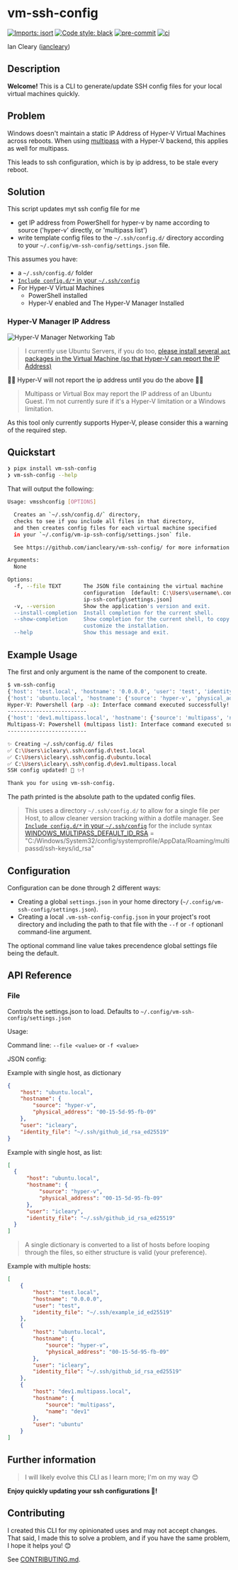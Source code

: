 # vm-ssh-config

[![Imports: isort](https://img.shields.io/badge/%20imports-isort-%231674b1?style=flat&labelColor=ef8336)](https://pycqa.github.io/isort/)
[![Code style: black](https://img.shields.io/badge/code%20style-black-000000.svg)](https://black.readthedocs.io/en/stable/)
[![pre-commit](https://img.shields.io/badge/pre--commit-enabled-brightgreen?logo=pre-commit&logoColor=white)](https://github.com/pre-commit/pre-commit)
[![ci](https://github.com/iancleary/vm-ssh-config/workflows/ci/badge.svg)](https://github.com/iancleary/vm-ssh-config/actions/workflows/ci.yml)

Ian Cleary ([iancleary](https://github.com/iancleary))

## Description

**Welcome!** This is a CLI to generate/update SSH config files for your local virtual machines quickly.

## Problem

Windows doesn't maintain a static IP Address of Hyper-V Virtual Machines across reboots.  When using [multipass](https://multipass.run) with a Hyper-V backend, this applies as well for multipass.

This leads to ssh configuration, which is by ip address, to be stale every reboot.

## Solution

This script updates myt ssh config file for me

- get IP address from PowerShell for hyper-v by name according to source ('hyper-v' directly, or 'multipass list')
- write template config files to the `~/.ssh/config.d/` directory according to your `~/.config/vm-ssh-config/settings.json` file.

This assumes you have:

- a `~/.ssh/config.d/` folder
- [`Include config.d/*` in your `~/.ssh/config`](https://superuser.com/questions/247564/is-there-a-way-for-one-ssh-config-file-to-include-another-one)
- For Hyper-V Virtual Machines
  - PowerShell installed
  - Hyper-V enabled and The Hyper-V Manager Installed

### Hyper-V Manager IP Address

![Hyper-V Manager Networking Tab](docs/assets/hyper-v-manager-networking-tab.png)

> I currently use Ubuntu Servers, if you do too, [please install several `apt` packages in the Virtual Machine (so that Hyper-V can report the IP Address)](https://stackoverflow.com/a/72534742/13577666)

🚨🚨 Hyper-V will not report the ip address until you do the above 🚨🚨

> Multipass or Virtual Box may report the IP address of an Ubuntu Guest. I'm not currently sure if it's a Hyper-V limitation or a Windows limitation.  

As this tool only currently supports Hyper-V, please consider this a warning of the required step.

## Quickstart

```sh
❯ pipx install vm-ssh-config
❯ vm-ssh-config --help
```

That will output the following:

```bash
Usage: vmsshconfig [OPTIONS]

  Creates an `~/.ssh/config.d/` directory, 
  checks to see if you include all files in that directory,
  and then creates config files for each virtual machine specified
  in your `~/.config/vm-ip-ssh-config/settings.json` file.

  See https://github.com/iancleary/vm-ssh-config/ for more information.

Arguments:
  None

Options:
  -f, --file TEXT       The JSON file containing the virtual machine
                        configuration  [default: C:\Users\username\.config\vm-
                        ip-ssh-config\settings.json]
  -v, --version         Show the application's version and exit.
  --install-completion  Install completion for the current shell.
  --show-completion     Show completion for the current shell, to copy it or
                        customize the installation.
  --help                Show this message and exit.
```

## Example Usage

The first and only argument is the name of the component to create.

```bash
$ vm-ssh-config
{'host': 'test.local', 'hostname': '0.0.0.0', 'user': 'test', 'identity_file': '~/.ssh/example_id_ed25519'}
{'host': 'ubuntu.local', 'hostname': {'source': 'hyper-v', 'physical_address': '00-15-5d-95-fb-09'}, 'user': 'icleary', 'identity_file': '~/.ssh/github_id_rsa_ed25519'}
Hyper-V: Powershell (arp -a): Interface command executed successfully!
-------------------------
{'host': 'dev1.multipass.local', 'hostname': {'source': 'multipass', 'name': 'dev1'}, 'user': 'ubuntu'}
Multipass-V: Powershell (multipass list): Interface command executed successfully!
-------------------------

✨ Creating ~/.ssh/config.d/ files
✅ C:\Users\icleary\.ssh\config.d\test.local
✅ C:\Users\icleary\.ssh\config.d\ubuntu.local
✅ C:\Users\icleary\.ssh\config.d\dev1.multipass.local
SSH config updated! 🚀 ✨!

Thank you for using vm-ssh-config.
```

The path printed is the absolute path to the updated config files.

> This uses a directory `~/.ssh/config.d/` to allow for a single file per Host, to allow cleaner version tracking within a dotfile manager.
> See [`Include config.d/*` in your `~/.ssh/config`](https://superuser.com/questions/247564/is-there-a-way-for-one-ssh-config-file-to-include-another-one) for the include syntax
> [WINDOWS_MULTIPASS_DEFAULT_ID_RSA](https://github.com/canonical/multipass/issues/913#issuecomment-697235248) = "C:/Windows/System32/config/systemprofile/AppData/Roaming/multipassd/ssh-keys/id_rsa"

## Configuration

Configuration can be done through 2 different ways:

- Creating a global `settings.json` in your home directory (`~/.config/vm-ssh-config/settings.json`).
- Creating a local `.vm-ssh-config-config.json` in your project's root directory and including the path to that file with the `--f` or `-f` optionanl command-line argument.

The optional command line value takes precendence global settings file being the default.

## API Reference

### File

Controls the settings.json to load.
Defaults to `~/.config/vm-ssh-config/settings.json`

Usage:

Command line: `--file <value>` or `-f <value>`

JSON config:

Example with single host, as dictionary

```json
{
    "host": "ubuntu.local",
    "hostname": {
        "source": "hyper-v",
        "physical_address": "00-15-5d-95-fb-09"
    },
    "user": "icleary",
    "identity_file": "~/.ssh/github_id_rsa_ed25519"
}
```

Example with single host, as list:

```json
[
  {
      "host": "ubuntu.local",
      "hostname": {
          "source": "hyper-v",
          "physical_address": "00-15-5d-95-fb-09"
      },
      "user": "icleary",
      "identity_file": "~/.ssh/github_id_rsa_ed25519"
  }
]
```

> A single dictionary is converted to a list of hosts before looping through the files, so either structure is valid (your preference).

Example with multiple hosts:

```json
[
    {
        "host": "test.local",
        "hostname": "0.0.0.0",
        "user": "test",
        "identity_file": "~/.ssh/example_id_ed25519"
    },
    {
        "host": "ubuntu.local",
        "hostname": {
            "source": "hyper-v",
            "physical_address": "00-15-5d-95-fb-09"
        },
        "user": "icleary",
        "identity_file": "~/.ssh/github_id_rsa_ed25519"
    },
    {
        "host": "dev1.multipass.local",
        "hostname": {
            "source": "multipass",
            "name": "dev1"
        },
        "user": "ubuntu"
    }
]
```

## Further information

> I will likely evolve this CLI as I learn more; I'm on my way 😊

**Enjoy quickly updating your ssh configurations 🚀!**

## Contributing

I created this CLI for my opinionated uses and may not accept changes.  That said, I made this to solve a problem, and if you have the same problem, I hope it helps you! 😊

See [CONTRIBUTING.md](.github/CONTRIBUTING.md).
